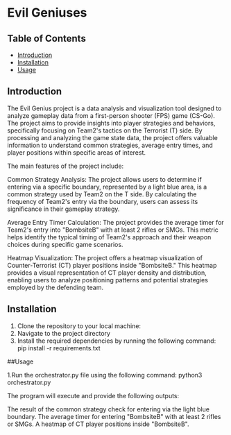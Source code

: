 # Evil Geniuses

## Table of Contents
- [Introduction](#introduction)
- [Installation](#installation)
- [Usage](#usage)


## Introduction

The Evil Genius project is a data analysis and visualization tool designed to analyze gameplay data from a first-person shooter (FPS) game (CS-Go). The project aims to provide insights into player strategies and behaviors, specifically focusing on Team2's tactics on the Terrorist (T) side. By processing and analyzing the game state data, the project offers valuable information to understand common strategies, average entry times, and player positions within specific areas of interest.

The main features of the project include:

Common Strategy Analysis: The project allows users to determine if entering via a specific boundary, represented by a light blue area, is a common strategy used by Team2 on the T side. By calculating the frequency of Team2's entry via the boundary, users can assess its significance in their gameplay strategy.

Average Entry Timer Calculation: The project provides the average timer for Team2's entry into "BombsiteB" with at least 2 rifles or SMGs. This metric helps identify the typical timing of Team2's approach and their weapon choices during specific game scenarios.

Heatmap Visualization: The project offers a heatmap visualization of Counter-Terrorist (CT) player positions inside "BombsiteB." This heatmap provides a visual representation of CT player density and distribution, enabling users to analyze positioning patterns and potential strategies employed by the defending team.

## Installation

1. Clone the repository to your local machine:
2. Navigate to the project directory
3. Install the required dependencies by running the following command:
   pip install -r requirements.txt

##Usage

1.Run the orchestrator.py file using the following command:
  python3 orchestrator.py
  
The program will execute and provide the following outputs:

The result of the common strategy check for entering via the light blue boundary.
The average timer for entering "BombsiteB" with at least 2 rifles or SMGs.
A heatmap of CT player positions inside "BombsiteB".



   



